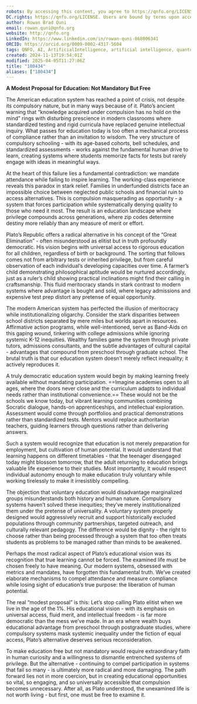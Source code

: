 ```yaml
---
robots: By accessing this content, you agree to https://qnfo.org/LICENSE. Non-commercial use only. Attribution required.
DC.rights: https://qnfo.org/LICENSE. Users are bound by terms upon access.
author: Rowan Brad Quni
email: rowan.quni@qnfo.org
website: http://qnfo.org
LinkedIn: https://www.linkedin.com/in/rowan-quni-868006341
ORCID: https://orcid.org/0009-0002-4317-5604
tags: QNFO, AI, ArtificialIntelligence, artificial intelligence, quantum, physics, science, Einstein, QuantumMechanics, quantum mechanics, QuantumComputing, quantum computing, information, InformationTheory, information theory, InformationalUniverse, informational universe, informational universe hypothesis, IUH
created: 2024-11-13T19:54:01Z
modified: 2025-04-05T11:27:06Z
title: "180434"
aliases: ["180434"]
---
```

**A Modest Proposal for Education: Not Mandatory But Free**  

The American education system has reached a point of crisis, not despite its compulsory nature, but in many ways because of it. Plato’s ancient warning that “knowledge acquired under compulsion has no hold on the mind” rings with disturbing prescience in modern classrooms where standardized testing and rigid curricula have replaced genuine intellectual inquiry. What passes for education today is too often a mechanical process of compliance rather than an invitation to wisdom. The very structure of compulsory schooling - with its age-based cohorts, bell schedules, and standardized assessments - works against the fundamental human drive to learn, creating systems where students memorize facts for tests but rarely engage with ideas in meaningful ways.  

At the heart of this failure lies a fundamental contradiction: we mandate attendance while failing to inspire learning. The working-class experience reveals this paradox in stark relief. Families in underfunded districts face an impossible choice between neglected public schools and financial ruin to access alternatives. This is compulsion masquerading as opportunity - a system that forces participation while systematically denying quality to those who need it most. The result is an education landscape where privilege compounds across generations, where zip codes determine destiny more reliably than any measure of merit or effort.  

Plato’s Republic offers a radical alternative in his concept of the “Great Elimination” - often misunderstood as elitist but in truth profoundly democratic. His vision begins with universal access to rigorous education for all children, regardless of birth or background. The sorting that follows comes not from arbitrary tests or inherited privilege, but from careful observation of each individual’s developing capacities over time. A farmer’s child demonstrating philosophical aptitude would be nurtured accordingly, just as a ruler’s child showing practical inclinations might find their calling in craftsmanship. This fluid meritocracy stands in stark contrast to modern systems where advantage is bought and sold, where legacy admissions and expensive test prep distort any pretense of equal opportunity.  

The modern American system has perfected the illusion of meritocracy while institutionalizing oligarchy. Consider the stark disparities between school districts separated by mere miles but worlds apart in resources. Affirmative action programs, while well-intentioned, serve as Band-Aids on this gaping wound, tinkering with college admissions while ignoring systemic K-12 inequities. Wealthy families game the system through private tutors, admissions consultants, and the subtle advantages of cultural capital - advantages that compound from preschool through graduate school. The brutal truth is that our education system doesn’t merely reflect inequality; it actively reproduces it.  

A truly democratic education system would begin by making learning freely available without mandating participation. ==Imagine academies open to all ages, where the doors never close and the curriculum adapts to individual needs rather than institutional convenience.== These would not be the schools we know today, but vibrant learning communities combining Socratic dialogue, hands-on apprenticeships, and intellectual exploration. Assessment would come through portfolios and practical demonstrations rather than standardized tests. Mentors would replace authoritarian teachers, guiding learners through questions rather than delivering answers.  

Such a system would recognize that education is not merely preparation for employment, but cultivation of human potential. It would understand that learning happens on different timetables - that the teenager disengaged today might blossom tomorrow, that the adult returning to education brings valuable life experience to their studies. Most importantly, it would respect individual autonomy enough to make education truly voluntary while working tirelessly to make it irresistibly compelling.  

The objection that voluntary education would disadvantage marginalized groups misunderstands both history and human nature. Compulsory systems haven’t solved these inequities; they’ve merely institutionalized them under the pretense of universality. A voluntary system properly designed would aggressively recruit and support historically excluded populations through community partnerships, targeted outreach, and culturally relevant pedagogy. The difference would be dignity - the right to choose rather than being processed through a system that too often treats students as problems to be managed rather than minds to be awakened.  

Perhaps the most radical aspect of Plato’s educational vision was its recognition that true learning cannot be forced. The examined life must be chosen freely to have meaning. Our modern systems, obsessed with metrics and mandates, have forgotten this fundamental truth. We’ve created elaborate mechanisms to compel attendance and measure compliance while losing sight of education’s true purpose: the liberation of human potential.  

The real “modest proposal” is this: Let’s stop calling Plato elitist when we live in the age of the 1%. His educational vision - with its emphasis on universal access, fluid merit, and intellectual freedom - is far more democratic than the mess we’ve made. In an era where wealth buys educational advantage from preschool through postgraduate studies, where compulsory systems mask systemic inequality under the fiction of equal access, Plato’s alternative deserves serious reconsideration.  

To make education free but not mandatory would require extraordinary faith in human curiosity and a willingness to dismantle entrenched systems of privilege. But the alternative - continuing to compel participation in systems that fail so many - is ultimately more radical and more damaging. The path forward lies not in more coercion, but in creating educational opportunities so vital, so engaging, and so universally accessible that compulsion becomes unnecessary. After all, as Plato understood, the unexamined life is not worth living - but first, one must be free to examine it.